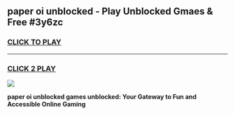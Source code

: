 
## paper oi unblocked - Play Unblocked Gmaes & Free #3y6zc
<h3>
<a href="https://news.freeplayer.one?title=paper_oi_unblocked&ref=26F">CLICK TO PLAY</a></h3>
<hr>

<h3>
<a href="https://news.freeplayer.one?title=paper_oi_unblocked&ref=26F">CLICK 2 PLAY</a>
  
</h3>

<a href="https://news.freeplayer.one?title=paper_oi_unblocked&ref=26F/"><img src="https://clearcache.store/games.png"></a>


**paper oi unblocked games unblocked: Your Gateway to Fun and Accessible Online Gaming**
